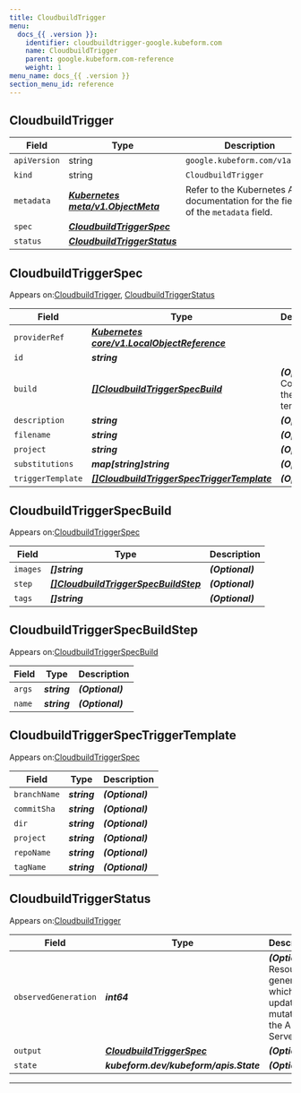 ```yaml
---
title: CloudbuildTrigger
menu:
  docs_{{ .version }}:
    identifier: cloudbuildtrigger-google.kubeform.com
    name: CloudbuildTrigger
    parent: google.kubeform.com-reference
    weight: 1
menu_name: docs_{{ .version }}
section_menu_id: reference
---
```


## CloudbuildTrigger
| Field | Type | Description |
| ------ | ----- | ----------- |
| `apiVersion` | string | `google.kubeform.com/v1alpha1` |
|    `kind` | string | `CloudbuildTrigger` |
| `metadata` | ***[Kubernetes meta/v1.ObjectMeta](https://kubernetes.io/docs/reference/generated/kubernetes-api/v1.13/#objectmeta-v1-meta)***|Refer to the Kubernetes API documentation for the fields of the `metadata` field.|
| `spec` | ***[CloudbuildTriggerSpec](#cloudbuildtriggerspec)***||
| `status` | ***[CloudbuildTriggerStatus](#cloudbuildtriggerstatus)***||
## CloudbuildTriggerSpec

Appears on:[CloudbuildTrigger](#cloudbuildtrigger), [CloudbuildTriggerStatus](#cloudbuildtriggerstatus)

| Field | Type | Description |
| ------ | ----- | ----------- |
| `providerRef` | ***[Kubernetes core/v1.LocalObjectReference](https://kubernetes.io/docs/reference/generated/kubernetes-api/v1.13/#localobjectreference-v1-core)***||
| `id` | ***string***||
| `build` | ***[[]CloudbuildTriggerSpecBuild](#cloudbuildtriggerspecbuild)***| ***(Optional)*** Contents of the build template.|
| `description` | ***string***| ***(Optional)*** |
| `filename` | ***string***| ***(Optional)*** |
| `project` | ***string***| ***(Optional)*** |
| `substitutions` | ***map[string]string***| ***(Optional)*** |
| `triggerTemplate` | ***[[]CloudbuildTriggerSpecTriggerTemplate](#cloudbuildtriggerspectriggertemplate)***| ***(Optional)*** |
## CloudbuildTriggerSpecBuild

Appears on:[CloudbuildTriggerSpec](#cloudbuildtriggerspec)

| Field | Type | Description |
| ------ | ----- | ----------- |
| `images` | ***[]string***| ***(Optional)*** |
| `step` | ***[[]CloudbuildTriggerSpecBuildStep](#cloudbuildtriggerspecbuildstep)***| ***(Optional)*** |
| `tags` | ***[]string***| ***(Optional)*** |
## CloudbuildTriggerSpecBuildStep

Appears on:[CloudbuildTriggerSpecBuild](#cloudbuildtriggerspecbuild)

| Field | Type | Description |
| ------ | ----- | ----------- |
| `args` | ***string***| ***(Optional)*** |
| `name` | ***string***| ***(Optional)*** |
## CloudbuildTriggerSpecTriggerTemplate

Appears on:[CloudbuildTriggerSpec](#cloudbuildtriggerspec)

| Field | Type | Description |
| ------ | ----- | ----------- |
| `branchName` | ***string***| ***(Optional)*** |
| `commitSha` | ***string***| ***(Optional)*** |
| `dir` | ***string***| ***(Optional)*** |
| `project` | ***string***| ***(Optional)*** |
| `repoName` | ***string***| ***(Optional)*** |
| `tagName` | ***string***| ***(Optional)*** |
## CloudbuildTriggerStatus

Appears on:[CloudbuildTrigger](#cloudbuildtrigger)

| Field | Type | Description |
| ------ | ----- | ----------- |
| `observedGeneration` | ***int64***| ***(Optional)*** Resource generation, which is updated on mutation by the API Server.|
| `output` | ***[CloudbuildTriggerSpec](#cloudbuildtriggerspec)***| ***(Optional)*** |
| `state` | ***kubeform.dev/kubeform/apis.State***| ***(Optional)*** |
---
